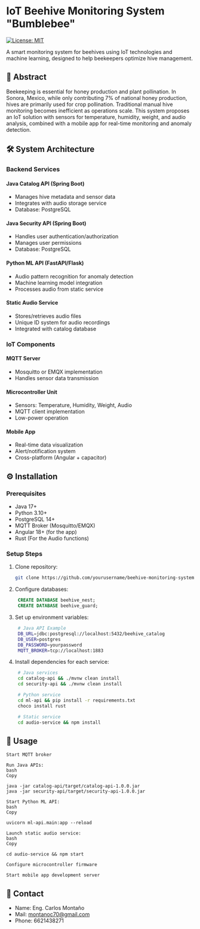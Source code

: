 # IoT Beehive Monitoring System "Bumblebee"

[![License: MIT](https://img.shields.io/badge/License-MIT-yellow.svg)](https://opensource.org/licenses/MIT)

A smart monitoring system for beehives using IoT technologies and machine learning, designed to help beekeepers optimize hive management.

## 📝 Abstract

Beekeeping is essential for honey production and plant pollination. In Sonora, Mexico, while only contributing 7% of national honey production, hives are primarily used for crop pollination. Traditional manual hive monitoring becomes inefficient as operations scale. This system proposes an IoT solution with sensors for temperature, humidity, weight, and audio analysis, combined with a mobile app for real-time monitoring and anomaly detection.

## 🛠️ System Architecture

### Backend Services

#### Java Catalog API (Spring Boot)

- Manages hive metadata and sensor data
- Integrates with audio storage service
- Database: PostgreSQL

#### Java Security API (Spring Boot)

- Handles user authentication/authorization
- Manages user permissions
- Database: PostgreSQL

#### Python ML API (FastAPI/Flask)

- Audio pattern recognition for anomaly detection
- Machine learning model integration
- Processes audio from static service

#### Static Audio Service

- Stores/retrieves audio files
- Unique ID system for audio recordings
- Integrated with catalog database

### IoT Components

#### MQTT Server

- Mosquitto or EMQX implementation
- Handles sensor data transmission

#### Microcontroller Unit

- Sensors: Temperature, Humidity, Weight, Audio
- MQTT client implementation
- Low-power operation

#### Mobile App

- Real-time data visualization
- Alert/notification system
- Cross-platform (Angular + capacitor)

## ⚙️ Installation

### Prerequisites

- Java 17+
- Python 3.10+
- PostgreSQL 14+
- MQTT Broker (Mosquitto/EMQX)
- Angular 18+ (for the app)
- Rust (For the Audio functions)

### Setup Steps

1. Clone repository:
   ```bash
   git clone https://github.com/yourusername/beehive-monitoring-system.git
   ```
2. Configure databases:
   ```sql
    CREATE DATABASE beehive_nest;
    CREATE DATABASE beehive_guard;
   ```
3. Set up environment variables:
   ```bash
    # Java API Example
    DB_URL=jdbc:postgresql://localhost:5432/beehive_catalog
    DB_USER=postgres
    DB_PASSWORD=yourpassword
    MQTT_BROKER=tcp://localhost:1883
   ```
4. Install dependencies for each service:

   ```bash
    # Java services
    cd catalog-api && ./mvnw clean install
    cd security-api && ./mvnw clean install

    # Python service
    cd ml-api && pip install -r requirements.txt
    choco install rust

    # Static service
    cd audio-service && npm install
   ```

## 🚀 Usage

    Start MQTT broker

    Run Java APIs:
    bash
    Copy

    java -jar catalog-api/target/catalog-api-1.0.0.jar
    java -jar security-api/target/security-api-1.0.0.jar

    Start Python ML API:
    bash
    Copy

    uvicorn ml-api.main:app --reload

    Launch static audio service:
    bash
    Copy

    cd audio-service && npm start

    Configure microcontroller firmware

    Start mobile app development server

## 📧 Contact

- Name: Eng. Carlos Montaño
- Mail: montanoc70@gmail.com
- Phone: 6621438271
